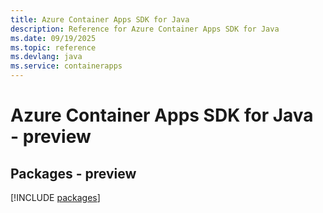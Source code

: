 ```yaml
---
title: Azure Container Apps SDK for Java
description: Reference for Azure Container Apps SDK for Java
ms.date: 09/19/2025
ms.topic: reference
ms.devlang: java
ms.service: containerapps
---
```

# Azure Container Apps SDK for Java - preview
## Packages - preview
[!INCLUDE [packages](container-apps-index.md)]